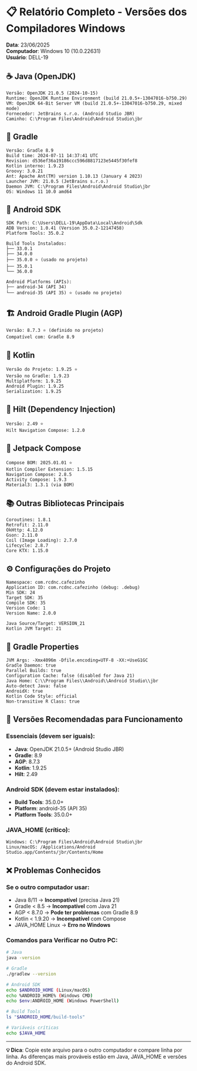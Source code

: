 # 📋 Relatório Completo - Versões dos Compiladores Windows

**Data**: 23/06/2025  
**Computador**: Windows 10 (10.0.22631)  
**Usuário**: DELL-19  

## ☕ **Java (OpenJDK)**
```
Versão: OpenJDK 21.0.5 (2024-10-15)
Runtime: OpenJDK Runtime Environment (build 21.0.5+-13047016-b750.29)
VM: OpenJDK 64-Bit Server VM (build 21.0.5+-13047016-b750.29, mixed mode)
Fornecedor: JetBrains s.r.o. (Android Studio JBR)
Caminho: C:\Program Files\Android\Android Studio\jbr
```

## 🐘 **Gradle**
```
Versão: Gradle 8.9
Build time: 2024-07-11 14:37:41 UTC
Revision: d536ef36a19186ccc596d8817123e5445f30fef8
Kotlin interno: 1.9.23
Groovy: 3.0.21
Ant: Apache Ant(TM) version 1.10.13 (January 4 2023)
Launcher JVM: 21.0.5 (JetBrains s.r.o.)
Daemon JVM: C:\Program Files\Android\Android Studio\jbr
OS: Windows 11 10.0 amd64
```

## 🤖 **Android SDK**
```
SDK Path: C:\Users\DELL-19\AppData\Local\Android\Sdk
ADB Version: 1.0.41 (Version 35.0.2-12147458)
Platform Tools: 35.0.2

Build Tools Instalados:
├── 33.0.1
├── 34.0.0  
├── 35.0.0 ⭐ (usado no projeto)
├── 35.0.1
└── 36.0.0

Android Platforms (APIs):
├── android-34 (API 34)
└── android-35 (API 35) ⭐ (usado no projeto)
```

## 🏗️ **Android Gradle Plugin (AGP)**
```
Versão: 8.7.3 ⭐ (definido no projeto)
Compatível com: Gradle 8.9
```

## 🎯 **Kotlin**
```
Versão do Projeto: 1.9.25 ⭐
Versão no Gradle: 1.9.23
Multiplatform: 1.9.25
Android Plugin: 1.9.25
Serialization: 1.9.25
```

## 💉 **Hilt (Dependency Injection)**
```
Versão: 2.49 ⭐
Hilt Navigation Compose: 1.2.0
```

## 🎨 **Jetpack Compose**
```
Compose BOM: 2025.01.01 ⭐
Kotlin Compiler Extension: 1.5.15
Navigation Compose: 2.8.5
Activity Compose: 1.9.3
Material3: 1.3.1 (via BOM)
```

## 📚 **Outras Bibliotecas Principais**
```
Coroutines: 1.8.1
Retrofit: 2.11.0
OkHttp: 4.12.0
Gson: 2.11.0
Coil (Image Loading): 2.7.0
Lifecycle: 2.8.7
Core KTX: 1.15.0
```

## ⚙️ **Configurações do Projeto**
```
Namespace: com.rcdnc.cafezinho
Application ID: com.rcdnc.cafezinho (debug: .debug)
Min SDK: 24
Target SDK: 35
Compile SDK: 35
Version Code: 1
Version Name: 2.0.0

Java Source/Target: VERSION_21
Kotlin JVM Target: 21
```

## 🔧 **Gradle Properties**
```
JVM Args: -Xmx4096m -Dfile.encoding=UTF-8 -XX:+UseG1GC
Gradle Daemon: true
Parallel Builds: true
Configuration Cache: false (disabled for Java 21)
Java Home: C:\\Program Files\\Android\\Android Studio\\jbr
Auto-detect Java: false
AndroidX: true
Kotlin Code Style: official
Non-transitive R Class: true
```

## 🎯 **Versões Recomendadas para Funcionamento**

### **Essenciais (devem ser iguais):**
- **Java**: OpenJDK 21.0.5+ (Android Studio JBR)
- **Gradle**: 8.9
- **AGP**: 8.7.3
- **Kotlin**: 1.9.25
- **Hilt**: 2.49

### **Android SDK (devem estar instalados):**
- **Build Tools**: 35.0.0+
- **Platform**: android-35 (API 35)
- **Platform Tools**: 35.0.0+

### **JAVA_HOME (crítico):**
```
Windows: C:\Program Files\Android\Android Studio\jbr
Linux/macOS: /Applications/Android Studio.app/Contents/jbr/Contents/Home
```

## ❌ **Problemas Conhecidos**

### **Se o outro computador usar:**
- Java 8/11 → **Incompatível** (precisa Java 21)
- Gradle < 8.5 → **Incompatível** com Java 21
- AGP < 8.7.0 → **Pode ter problemas** com Gradle 8.9
- Kotlin < 1.9.20 → **Incompatível** com Compose
- JAVA_HOME Linux → **Erro no Windows**

### **Comandos para Verificar no Outro PC:**
```bash
# Java
java -version

# Gradle  
./gradlew --version

# Android SDK
echo $ANDROID_HOME (Linux/macOS)
echo %ANDROID_HOME% (Windows CMD)
echo $env:ANDROID_HOME (Windows PowerShell)

# Build Tools
ls "$ANDROID_HOME/build-tools"

# Variáveis críticas
echo $JAVA_HOME
```

---

**💡 Dica**: Copie este arquivo para o outro computador e compare linha por linha. As diferenças mais prováveis estão em Java, JAVA_HOME e versões do Android SDK. 